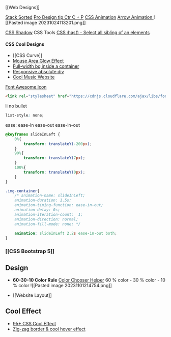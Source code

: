 [[Web Designs]] 

[Stack Sorted](https://stacksorted.com/buttons)
[Pro Design tip Ctr C + P](https://youtube.com/shorts/ecl-eCbYFPM?si=LxhJk_4DdSs_9864)
[CSS Animation](https://www.youtube.com/watch?v=SgmNxE9lWcY)
	[Arrow Animation ](https://youtu.be/UTHgr6NLeEw?si=wEEHs0pSssOHk-R1&t=192)
	![[Pasted image 20231024113201.png]]

[CSS Shadow](https://getcssscan.com/css-box-shadow-examples)
CSS Tools
[CSS :has() - Select all sibling of an elements](https://youtube.com/shorts/Ue3VUsZwAJ0?si=yOcewFCFwoGDcB0O)

#### CSS Cool Designs
+ [[CSS Curve]]
+ [Mouse Area Glow Effect](https://youtu.be/htGfnF1zN4g?si=R6GKHJwVR5jbzbGh)
+ [Full-width bg inside a container](https://youtube.com/shorts/81pnuZFarRw?si=L_5x5aSgeKJKQTka)
+ [Responsive absolute div](https://copyprogramming.com/howto/how-to-make-an-absolute-positioned-circle-responsive-or-other-routes) 
+ [Cool Music Website](https://musicforprogramming.net/six)

[Font Awesome Icon](https://www.w3schools.com/icons/fontawesome_icons_directional.asp)
```html
<link rel="stylesheet" href="https://cdnjs.cloudflare.com/ajax/libs/font-awesome/6.4.0/css/all.min.css">
```

li no bullet
```css
list-style: none;
```

ease:
ease-in
ease-out
ease-in-out
```css
@keyframes slideInLeft {
    0%{
        transform: translateY(-200px);
    }
    90%{
        transform: translateY(7px);        
    }
    100%{
        transform: translateY(0px);        
    }   
}

.img-container{
    /* animation-name: slideInLeft;
    animation-duration: 1.5s; 
    animation-timing-function: ease-in-out;
    animation-delay: 0s;
    animation-iteration-count:  1;
    animation-direction: normal;
    animation-fill-mode: none; */
    
    animation: slideInLeft 2.2s ease-in-out both;
}
```

### [[CSS Bootstrap 5]]

## Design
+ **60-30-10 Color Rule**
	[Color Chooser Helper](https://www.realtimecolors.com/?colors=faf8fc-160d1c-dfcfb9-261631-5eb591&fonts=Poppins-Poppins)
	60 % color - 30 % color - 10 % color 
	![[Pasted image 20231101214754.png]]

+ [[Website Layout]]

## Cool Effect
+ [95+ CSS Cool Effect](https://freefrontend.com/css-hover-effects/)
+ [Zig-zag border & cool hover effect](https://codepen.io/t_afif/pen/BarmdPB "Zig-zag border & cool hover effect")
